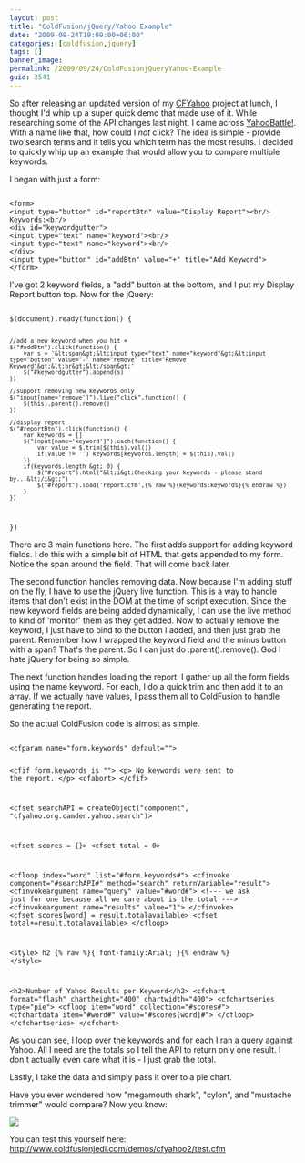 ```yaml
---
layout: post
title: "ColdFusion/jQuery/Yahoo Example"
date: "2009-09-24T19:09:00+06:00"
categories: [coldfusion,jquery]
tags: []
banner_image: 
permalink: /2009/09/24/ColdFusionjQueryYahoo-Example
guid: 3541
---
```


So after releasing an updated version of my <a href="http://cfyahoo.riaforge.org">CFYahoo</a> project at lunch, I thought I'd whip up a super quick demo that made use of it. While researching some of the API changes last night, I came across <a href="http://www.ooer.com/yahoobattle/index.php">YahooBattle!</a>. With a name like that, how could I <i>not</i> click? The idea is simple - provide two search terms and it tells you which term has the most results. I decided to quickly whip up an example that would allow you to compare multiple keywords.
<!--more-->
I began with just a form:

<code>
&lt;form&gt;
&lt;input type="button" id="reportBtn" value="Display Report"&gt;&lt;br/&gt;
Keywords:&lt;br/&gt;
&lt;div id="keywordgutter"&gt;
&lt;input type="text" name="keyword"&gt;&lt;br/&gt;
&lt;input type="text" name="keyword"&gt;&lt;br/&gt;
&lt;/div&gt;
&lt;input type="button" id="addBtn" value="+" title="Add Keyword"&gt;
&lt;/form&gt;
</code>

I've got 2 keyword fields, a "add" button at the bottom, and I put my Display Report button top. Now for the jQuery:

<code>
$(document).ready(function() {

	//add a new keyword when you hit +	
	$("#addBtn").click(function() {
		var s = '&lt;span&gt;&lt;input type="text" name="keyword"&gt;&lt;input type="button" value="-" name="remove" title="Remove Keyword"&gt;&lt;br&gt;&lt;/span&gt;'
		$("#keywordgutter").append(s)
	})
	
	//support removing new keywords only
	$("input[name='remove']").live("click",function() {
		$(this).parent().remove()
	})
	
	//display report
	$("#reportBtn").click(function() {
		var keywords = []
		$("input[name='keyword']").each(function() {
			var value = $.trim($(this).val())
			if(value != '') keywords[keywords.length] = $(this).val()
		})
		if(keywords.length &gt; 0) {
			$("#report").html("&lt;i&gt;Checking your keywords - please stand by...&lt;/i&gt;")
			$("#report").load('report.cfm',{% raw %}{keywords:keywords}{% endraw %})
		}
	})
})
</code>

There are 3 main functions here. The first adds support for adding keyword fields. I do this with a simple bit of HTML that gets appended to my form. Notice the span around the field. That will come back later.

The second function handles removing data. Now because I'm adding stuff on the fly, I have to use the jQuery live function. This is a way to handle items that don't exist in the DOM at the time of script execution. Since the new keyword fields are being added dynamically, I can use the live method to kind of 'monitor' them as they get added. Now to actually remove the keyword, I just have to bind to the button I added, and then just grab the parent. Remember how I wrapped the keyword field and the minus button with a span? That's the parent. So I can just do .parent().remove(). God I hate jQuery for being so simple.

The next function handles loading the report. I gather up all the form fields using the name keyword. For each, I do a quick trim and then add it to an array. If we actually have values, I pass them all to ColdFusion to handle generating the report. 

So the actual ColdFusion code is almost as simple. 

<code>
&lt;cfparam name="form.keywords" default=""&gt;

&lt;cfif form.keywords is ""&gt;
	&lt;p&gt;
	No keywords were sent to the report.
	&lt;/p&gt;
	&lt;cfabort&gt;
&lt;/cfif&gt;

&lt;cfset searchAPI = createObject("component", "cfyahoo.org.camden.yahoo.search")&gt;

&lt;cfset scores = {}&gt;
&lt;cfset total = 0&gt;

&lt;cfloop index="word" list="#form.keywords#"&gt;
	&lt;cfinvoke component="#searchAPI#" method="search" returnVariable="result"&gt;
		&lt;cfinvokeargument name="query" value="#word#"&gt;
		&lt;!--- we ask just for one because all we care about is the total ---&gt;
		&lt;cfinvokeargument name="results" value="1"&gt;
	&lt;/cfinvoke&gt;
	&lt;cfset scores[word] = result.totalavailable&gt;
	&lt;cfset total+=result.totalavailable&gt;
&lt;/cfloop&gt;

&lt;style&gt;
h2 {% raw %}{ font-family:Arial; }{% endraw %}
&lt;/style&gt;

&lt;h2&gt;Number of Yahoo Results per Keyword&lt;/h2&gt;
&lt;cfchart format="flash" chartheight="400" chartwidth="400"&gt;
	&lt;cfchartseries type="pie"&gt;
		&lt;cfloop item="word" collection="#scores#"&gt;
			&lt;cfchartdata item="#word#" value="#scores[word]#"&gt;
		&lt;/cfloop&gt;
	&lt;/cfchartseries&gt;
&lt;/cfchart&gt;
</code>

As you can see, I loop over the keywords and for each I ran a query against Yahoo. All I need are the totals so I tell the API to return only one result. I don't actually even care what it is - I just grab the total. 

Lastly, I take the data and simply pass it over to a pie chart. 

Have you ever wondered how "megamouth shark", "cylon", and "mustache trimmer" would compare? Now you know:

<img src="https://static.raymondcamden.com/images/Picture 259.png" />

You can test this yourself here: <a href="http://www.coldfusionjedi.com/demos/cfyahoo2/test.cfm">http://www.coldfusionjedi.com/demos/cfyahoo2/test.cfm</a>